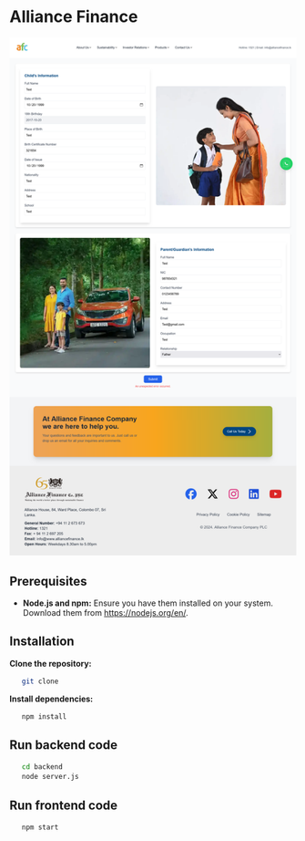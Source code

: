 # Alliance Finance
![Screenshot](public/Alliance%20Finance%20Company.png)

## Prerequisites

* **Node.js and npm:** Ensure you have them installed on your system. Download them from https://nodejs.org/en/.

## Installation

**Clone the repository:**
```bash
   git clone
```
**Install dependencies:**
```bash
   npm install
```
## Run backend code
```bash
   cd backend
   node server.js
```

## Run frontend code
```bash
   npm start
```

